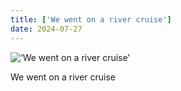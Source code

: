 ```yaml
---
title: ['We went on a river cruise']
date: 2024-07-27
---
```


![‘We went on a river cruise’](/240727_we-went-on_0.jpg)

We went on a river cruise
